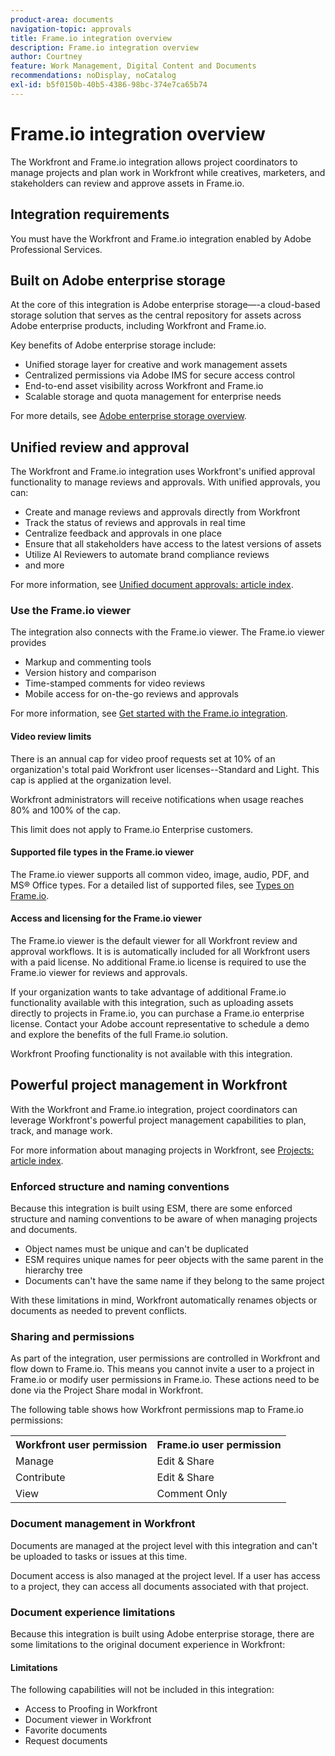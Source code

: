 ```yaml
---
product-area: documents
navigation-topic: approvals
title: Frame.io integration overview
description: Frame.io integration overview
author: Courtney
feature: Work Management, Digital Content and Documents
recommendations: noDisplay, noCatalog
exl-id: b5f0150b-40b5-4386-98bc-374e7ca65b74
---
```

# Frame.io integration overview

The Workfront and Frame.io integration allows project coordinators to manage projects and plan work in Workfront while creatives, marketers, and stakeholders can review and approve assets in Frame.io.

## Integration requirements

You must have the Workfront and Frame.io integration enabled by Adobe Professional Services.

<!--
* Workfront and Frame.io must be deployed to the same Identity Management system (IMS) organization.

* Users can belong to only one Workfront instance within the IMS organization.

* The Workfront instance must be enabled on the Adobe Unified Experience.

* The integration is configured by Adobe Professional Services. 
-->

## Built on Adobe enterprise storage

At the core of this integration is Adobe enterprise storage—-a cloud-based storage solution that serves as the central repository for assets across Adobe enterprise products, including Workfront and Frame.io. <!--, and Creative Cloud.-->

Key benefits of Adobe enterprise storage include:

* Unified storage layer for creative and work management assets
* Centralized permissions via Adobe IMS for secure access control
* End-to-end asset visibility across Workfront and Frame.io <!--, and Creative Cloud apps -->
* Scalable storage and quota management for enterprise needs

For more details, see [Adobe enterprise storage overview](/help/quicksilver/review-and-approve-work/esm-overview.md).

## Unified review and approval 

The Workfront and Frame.io integration uses Workfront's unified approval functionality to manage reviews and approvals. With unified approvals, you can:

* Create and manage reviews and approvals directly from Workfront
* Track the status of reviews and approvals in real time
* Centralize feedback and approvals in one place
* Ensure that all stakeholders have access to the latest versions of assets
* Utilize AI Reviewers to automate brand compliance reviews
* and more

For more information, see [Unified document approvals: article index](/help/quicksilver/review-and-approve-work/document-reviews-and-approvals/document-reviews-and-approvals.md).


### Use the Frame.io viewer

The integration also connects with the Frame.io viewer. The Frame.io viewer provides

* Markup and commenting tools
* Version history and comparison
* Time-stamped comments for video reviews
* Mobile access for on-the-go reviews and approvals

For more information, see [Get started with the Frame.io integration](/help/quicksilver/review-and-approve-work/native-integrations/frame-io/get-started-with-frame-integration.md).

#### Video review limits

There is an annual cap for video proof requests set at 10% of an organization's total paid Workfront user licenses--Standard and Light. This cap is applied at the organization level. 

Workfront administrators will receive notifications when usage reaches 80% and 100% of the cap.

This limit does not apply to Frame.io Enterprise customers.

#### Supported file types in the Frame.io viewer

The Frame.io viewer supports all common video, image, audio, PDF, and MS&reg; Office types. For a detailed list of supported files, see [Types on Frame.io](https://help.frame.io/en/articles/9436564-supported-file-types-on-frame-io).

#### Access and licensing for the Frame.io viewer

The Frame.io viewer is the default viewer for all Workfront review and approval workflows. It is is automatically included for all Workfront users with a paid license. No additional Frame.io license is required to use the Frame.io viewer for reviews and approvals.

If your organization wants to take advantage of additional Frame.io functionality available with this integration, such as uploading assets directly to projects in Frame.io, you can purchase a Frame.io enterprise license. Contact your Adobe account representative to schedule a demo and explore the benefits of the full Frame.io solution.

Workfront Proofing functionality is not available with this integration.

## Powerful project management in Workfront

With the Workfront and Frame.io integration, project coordinators can leverage Workfront's powerful project management capabilities to plan, track, and manage work.

For more information about managing projects in Workfront, see [Projects: article index](/help/quicksilver/manage-work/projects/create-projects/create-project.md).

### Enforced structure and naming conventions

Because this integration is built using ESM, there are some enforced structure and naming conventions to be aware of when managing projects and documents.

* Object names must be unique and can't be duplicated
* ESM requires unique names for peer objects with the same parent in the hierarchy tree
* Documents can't have the same name if they belong to the same project

With these limitations in mind, Workfront automatically renames objects or documents as needed to prevent conflicts.

### Sharing and permissions

As part of the integration, user permissions are controlled in Workfront and flow down to Frame.io. This means you cannot invite a user to a project in Frame.io or modify user permissions in Frame.io. These actions need to be done via the Project Share modal in Workfront.

The following table shows how Workfront permissions map to Frame.io permissions:

<table>
<tr>
<th>Workfront user permission</th>
<th>Frame.io user permission</th>
</tr>
<tr>
<td>Manage</td>
<td>Edit & Share</td>
</tr>
<tr>
<td>Contribute</td>
<td>Edit & Share</td>
</tr>
<tr>
<td>View</td>
<td>Comment Only</td>
</tr>
</table>



### Document management in Workfront

Documents are managed at the project level with this integration and can't be uploaded to tasks or issues at this time. 

Document access is also managed at the project level. If a user has access to a project, they can access all documents associated with that project.

### Document experience limitations

Because this integration is built using Adobe enterprise storage, there are some limitations to the original document experience in Workfront:

#### Limitations

The following capabilities will not be included in this integration:

<!--* External document providers-->
* Access to Proofing in Workfront
* Document viewer in Workfront
* Favorite documents
* Request documents


<!--#### Temporary limitations

For now, the following capabilities are not available:

* Send documents to Adobe Experience Manager Assets
* Multi-stage approvals
* Upload documents to comments or updates in Workfront
* Upload documents to tasks or issues in Workfront-->
